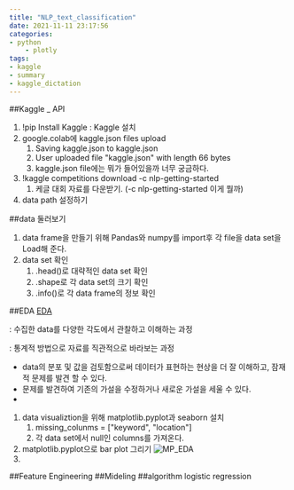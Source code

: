 ```yaml
---
title: "NLP_text_classification"
date: 2021-11-11 23:17:56
categories:
- python
    - plotly
tags:
- kaggle
- summary
- kaggle_dictation
---
```


##Kaggle _ API
1. !pip Install Kaggle : Kaggle 설치
2. google.colab에 kaggle.json files upload
   1. Saving kaggle.json to kaggle.json 
   2. User uploaded file "kaggle.json" with length 66 bytes
   3. kaggle.json file에는 뭐가 들어있을까 너무 궁금하다. 
3. !kaggle competitions download -c nlp-getting-started
   1. 케글 대회 자료를 다운받기. (-c nlp-getting-started 이게 뭘까)
4. data path 설정하기


##data 둘러보기
1. data frame을 만들기 위해 Pandas와 numpy를  import후 각 file을 data set을 Load해 준다. 
2. data set 확인
   1. .head()로 대략적인 data set 확인
   2. .shape로 각 data set의 크기 확인
   3. .info()로 각 data frame의 정보 확인

##EDA
[EDA](https://eda-ai-lab.tistory.com/13)

: 수집한 data를 다양한 각도에서 관찰하고 이해하는 과정

: 통계적 방법으로 자료를 직관적으로 바라보는 과정

- data의 분포 및 값을 검토함으로써 데이터가 표현하는 현상을 더 잘 이해하고, 잠재적 문제를 발견 할 수 있다. 
- 문제를 발견하여 기존의 가설을 수정하거나 새로운 가설을 세울 수 있다. 
- 

1. data visualiztion을 위해 matplotlib.pyplot과 seaborn 설치
   1. missing_colunms = ["keyword", "location"]
   2. 각 data set에서 null인 columns를 가져온다. 
2. matplotlib.pyplot으로 bar plot 그리기
![MP_EDA](/imeges/kgg/MP_EDA.png)
3. 

##Feature Engineering
##Mideling
##algorithm logistic regression
